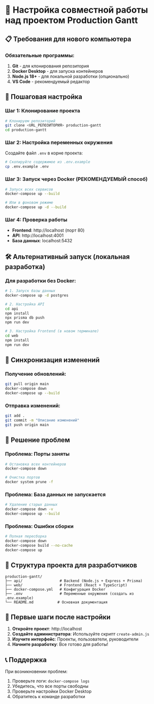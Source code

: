 # 🚀 Настройка совместной работы над проектом Production Gantt

## 📋 Требования для нового компьютера

### Обязательные программы:
1. **Git** - для клонирования репозитория
2. **Docker Desktop** - для запуска контейнеров
3. **Node.js 18+** - для локальной разработки (опционально)
4. **VS Code** - рекомендуемый редактор

## 🔧 Пошаговая настройка

### Шаг 1: Клонирование проекта
```bash
# Клонируем репозиторий
git clone <URL_РЕПОЗИТОРИЯ> production-gantt
cd production-gantt
```

### Шаг 2: Настройка переменных окружения
Создайте файл `.env` в корне проекта:
```bash
# Скопируйте содержимое из .env.example
cp .env.example .env
```

### Шаг 3: Запуск через Docker (РЕКОМЕНДУЕМЫЙ способ)
```bash
# Запуск всех сервисов
docker-compose up --build

# Или в фоновом режиме
docker-compose up -d --build
```

### Шаг 4: Проверка работы
- **Frontend**: http://localhost (порт 80)
- **API**: http://localhost:4001
- **База данных**: localhost:5432

## 🛠️ Альтернативный запуск (локальная разработка)

### Для разработки без Docker:
```bash
# 1. Запуск базы данных
docker-compose up -d postgres

# 2. Настройка API
cd api
npm install
npx prisma db push
npm run dev

# 3. Настройка Frontend (в новом терминале)
cd web
npm install
npm run dev
```

## 🔄 Синхронизация изменений

### Получение обновлений:
```bash
git pull origin main
docker-compose down
docker-compose up --build
```

### Отправка изменений:
```bash
git add .
git commit -m "Описание изменений"
git push origin main
```

## 🐛 Решение проблем

### Проблема: Порты заняты
```bash
# Остановка всех контейнеров
docker-compose down

# Очистка портов
docker system prune -f
```

### Проблема: База данных не запускается
```bash
# Удаление старых данных
docker-compose down -v
docker-compose up --build
```

### Проблема: Ошибки сборки
```bash
# Полная пересборка
docker-compose down
docker-compose build --no-cache
docker-compose up
```

## 📁 Структура проекта для разработчиков

```
production-gantt/
├── api/                 # Backend (Node.js + Express + Prisma)
├── web/                 # Frontend (React + TypeScript)
├── docker-compose.yml   # Конфигурация Docker
├── .env                 # Переменные окружения (создать из .env.example)
└── README.md           # Основная документация
```

## 🎯 Первые шаги после настройки

1. **Откройте проект**: http://localhost
2. **Создайте администратора**: Используйте скрипт `create-admin.js`
3. **Изучите интерфейс**: Проекты, пользователи, руководители
4. **Начните разработку**: Все готово для работы!

## 📞 Поддержка

При возникновении проблем:
1. Проверьте логи: `docker-compose logs`
2. Убедитесь, что все порты свободны
3. Проверьте настройки Docker Desktop
4. Обратитесь к команде разработки
